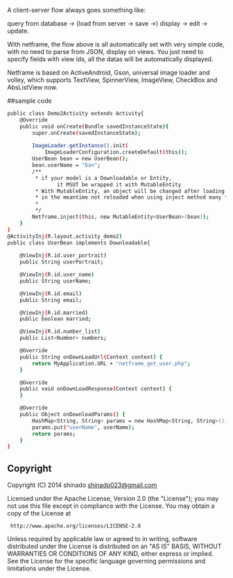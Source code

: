 A client-server flow always goes something like: 

query from database -> (load from server -> save ->) display -> edit -> update.

With netframe, the flow above is all automatically set with very simple code, with no need to parse from JSON, display on views. You just need to specify fields with view ids, all the datas will be automatically displayed.

Netframe is based on ActiveAndroid, Gson, universal image loader and volley, which supports TextView, SpinnerView, ImageView, CheckBox and AbsListView now. 
  
  ##sample code
```sh
public class Demo2Activity extends Activity{
    @Override
	public void onCreate(Bundle savedInstanceState){
		super.onCreate(savedInstanceState);
            
		ImageLoader.getInstance().init(
        	ImageLoaderConfiguration.createDefault(this));
		UserBean bean = new UserBean();
		bean.userName = "Dan";
		/**
		 * if your model is a Downloadable or Entity, 
             	it MSUT be wrapped it with MutableEntity
		 * With MutableEntity, an object will be changed after loading from server, 
		 * in the meantime not reloaded when using inject method many times
		 * 
		 */
		Netframe.inject(this, new MutableEntity<UserBean>(bean));
	}
}
@ActivityInj(R.layout.activity_demo2)
public class UserBean implements Downloadable{
	
	@ViewInj(R.id.user_portrait)
	public String userPortrait;

	@ViewInj(R.id.user_name)
	public String userName;

	@ViewInj(R.id.email)
	public String email;

	@ViewInj(R.id.married)
	public boolean married;

	@ViewInj(R.id.number_list)
	public List<Number> numbers;

	@Override
	public String onDownLoadUrl(Context context) {
		return MyApplication.URL + "netframe_get_user.php";
	}

	@Override
	public void onDownLoadResponse(Context context) {
	}

	@Override
	public Object onDownloadParams() {
		HashMap<String, String> params = new HashMap<String, String>();
		params.put("userName", userName);
		return params;
	}
}
```
## Copyright

Copyright (C) 2014 shinado <shinado023@gmail.com>

Licensed under the Apache License, Version 2.0 (the "License");
you may not use this file except in compliance with the License.
You may obtain a copy of the License at

     http://www.apache.org/licenses/LICENSE-2.0

Unless required by applicable law or agreed to in writing, software
distributed under the License is distributed on an "AS IS" BASIS,
WITHOUT WARRANTIES OR CONDITIONS OF ANY KIND, either express or implied.
See the License for the specific language governing permissions and
limitations under the License.
